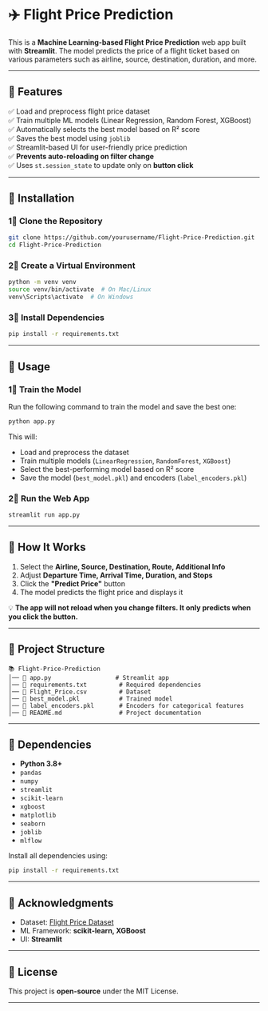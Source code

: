 # ✈️ Flight Price Prediction

This is a **Machine Learning-based Flight Price Prediction** web app built with **Streamlit**. The model predicts the price of a flight ticket based on various parameters such as airline, source, destination, duration, and more.

---

## 📌 Features
✅ Load and preprocess flight price dataset  
✅ Train multiple ML models (Linear Regression, Random Forest, XGBoost)  
✅ Automatically selects the best model based on R² score  
✅ Saves the best model using `joblib`  
✅ Streamlit-based UI for user-friendly price prediction  
✅ **Prevents auto-reloading on filter change**  
✅ Uses `st.session_state` to update only on **button click**  

---

## 🧀 Installation

### **1⃣ Clone the Repository**
```bash
git clone https://github.com/yourusername/Flight-Price-Prediction.git
cd Flight-Price-Prediction
```

### **2⃣ Create a Virtual Environment**
```bash
python -m venv venv
source venv/bin/activate  # On Mac/Linux
venv\Scripts\activate  # On Windows
```

### **3⃣ Install Dependencies**
```bash
pip install -r requirements.txt
```

---

## 🚀 Usage

### **1⃣ Train the Model**
Run the following command to train the model and save the best one:
```bash
python app.py
```
This will:
- Load and preprocess the dataset
- Train multiple models (`LinearRegression`, `RandomForest`, `XGBoost`)
- Select the best-performing model based on R² score
- Save the model (`best_model.pkl`) and encoders (`label_encoders.pkl`)

### **2⃣ Run the Web App**
```bash
streamlit run app.py
```

---

## 🎯 How It Works
1. Select the **Airline, Source, Destination, Route, Additional Info**  
2. Adjust **Departure Time, Arrival Time, Duration, and Stops**  
3. Click the **"Predict Price"** button  
4. The model predicts the flight price and displays it  

💡 **The app will not reload when you change filters. It only predicts when you click the button.**  

---

## 📂 Project Structure
```
📚 Flight-Price-Prediction
│── 📄 app.py                  # Streamlit app
│── 📄 requirements.txt         # Required dependencies
│── 📄 Flight_Price.csv         # Dataset
│── 📄 best_model.pkl           # Trained model
│── 📄 label_encoders.pkl       # Encoders for categorical features
│── 📄 README.md                # Project documentation
```

---

## 📌 Dependencies
- **Python 3.8+**
- `pandas`
- `numpy`
- `streamlit`
- `scikit-learn`
- `xgboost`
- `matplotlib`
- `seaborn`
- `joblib`
- `mlflow`

Install all dependencies using:
```bash
pip install -r requirements.txt
```

---

## 📌 Acknowledgments
- Dataset: [Flight Price Dataset](https://drive.google.com/file/d/1RrSe3M0Ia-ekihZzWZXLTYFa-_bsba-C/view?usp=sharing)
- ML Framework: **scikit-learn, XGBoost**
- UI: **Streamlit**

---

## 📌 License
This project is **open-source** under the MIT License.

---


